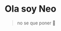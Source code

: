 # Ola soy Neo
> no se que poner 🌟

<!---
Neo-Ram/Neo-Ram is a ✨ special ✨ repository because its `README.md` (this file) appears on your GitHub profile.
You can click the Preview link to take a look at your changes.
--->
